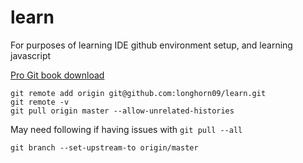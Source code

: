 # learn
For purposes of learning IDE github environment setup, and learning javascript

[Pro Git book download](https://git-scm.com/book/en/v2)

```
git remote add origin git@github.com:longhorn09/learn.git  
git remote -v    
git pull origin master --allow-unrelated-histories
```
May need following if having issues with `git pull --all`
```
git branch --set-upstream-to origin/master
```
